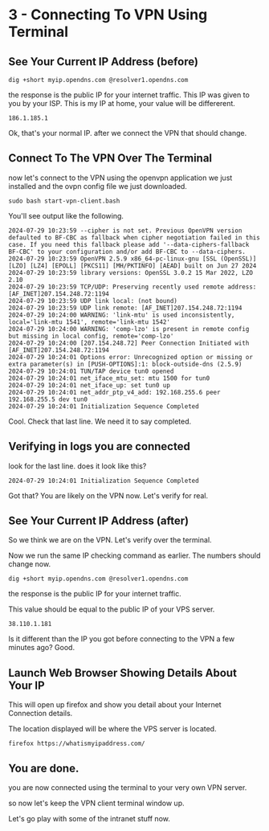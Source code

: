 # 3 - Connecting To VPN Using Terminal

## See Your Current IP Address (before)

```
dig +short myip.opendns.com @resolver1.opendns.com
```

the response is the public IP for your internet traffic. This IP was given to you by your ISP. This is my IP at home, your value will be differerent.

```
186.1.185.1
```

Ok, that's your normal IP. after we connect the VPN that should change.

## Connect To The VPN Over The Terminal

now let's connect to the VPN using the openvpn application we just installed and the ovpn config file we just downloaded.

```
sudo bash start-vpn-client.bash
```

You'll see output like the following.

```
2024-07-29 10:23:59 --cipher is not set. Previous OpenVPN version defaulted to BF-CBC as fallback when cipher negotiation failed in this case. If you need this fallback please add '--data-ciphers-fallback BF-CBC' to your configuration and/or add BF-CBC to --data-ciphers.
2024-07-29 10:23:59 OpenVPN 2.5.9 x86_64-pc-linux-gnu [SSL (OpenSSL)] [LZO] [LZ4] [EPOLL] [PKCS11] [MH/PKTINFO] [AEAD] built on Jun 27 2024
2024-07-29 10:23:59 library versions: OpenSSL 3.0.2 15 Mar 2022, LZO 2.10
2024-07-29 10:23:59 TCP/UDP: Preserving recently used remote address: [AF_INET]207.154.248.72:1194
2024-07-29 10:23:59 UDP link local: (not bound)
2024-07-29 10:23:59 UDP link remote: [AF_INET]207.154.248.72:1194
2024-07-29 10:24:00 WARNING: 'link-mtu' is used inconsistently, local='link-mtu 1541', remote='link-mtu 1542'
2024-07-29 10:24:00 WARNING: 'comp-lzo' is present in remote config but missing in local config, remote='comp-lzo'
2024-07-29 10:24:00 [207.154.248.72] Peer Connection Initiated with [AF_INET]207.154.248.72:1194
2024-07-29 10:24:01 Options error: Unrecognized option or missing or extra parameter(s) in [PUSH-OPTIONS]:1: block-outside-dns (2.5.9)
2024-07-29 10:24:01 TUN/TAP device tun0 opened
2024-07-29 10:24:01 net_iface_mtu_set: mtu 1500 for tun0
2024-07-29 10:24:01 net_iface_up: set tun0 up
2024-07-29 10:24:01 net_addr_ptp_v4_add: 192.168.255.6 peer 192.168.255.5 dev tun0
2024-07-29 10:24:01 Initialization Sequence Completed
```

Cool. Check that last line. We need it to say completed.

## Verifying in logs you are connected

look for the last line. does it look like this?

```
2024-07-29 10:24:01 Initialization Sequence Completed
```
Got that? You are likely on the VPN now. Let's verify for real.

## See Your Current IP Address (after)

So we think we are on the VPN. Let's verify over the terminal.

Now we run the same IP checking command as earlier. The numbers should change now.

```
dig +short myip.opendns.com @resolver1.opendns.com
```

the response is the public IP for your internet traffic.

This value should be equal to the public IP of your VPS server.

```
38.110.1.181
```

Is it different than the IP you got before connecting to the VPN a few minutes ago? Good.

## Launch Web Browser Showing Details About Your IP

This will open up firefox and show you detail about your Internet Connection details.

The location displayed will be where the VPS server is located.

```
firefox https://whatismyipaddress.com/
```

## You are done.

you are now connected using the terminal to your very own VPN server.

so now let's keep the VPN client terminal window up.

Let's go play with some of the intranet stuff now.


